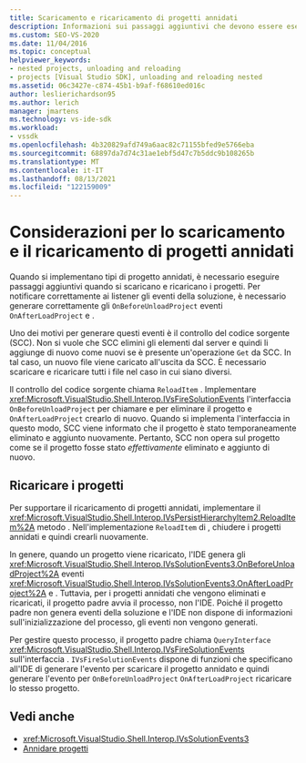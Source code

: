 ```yaml
---
title: Scaricamento e ricaricamento di progetti annidati
description: Informazioni sui passaggi aggiuntivi che devono essere eseguiti durante lo scaricamento e il ricaricamento di progetti annidati in Visual Studio.
ms.custom: SEO-VS-2020
ms.date: 11/04/2016
ms.topic: conceptual
helpviewer_keywords:
- nested projects, unloading and reloading
- projects [Visual Studio SDK], unloading and reloading nested
ms.assetid: 06c3427e-c874-45b1-b9af-f68610ed016c
author: leslierichardson95
ms.author: lerich
manager: jmartens
ms.technology: vs-ide-sdk
ms.workload:
- vssdk
ms.openlocfilehash: 4b320829afd749a6aac82c71155bfed9e5766eba
ms.sourcegitcommit: 68897da7d74c31ae1ebf5d47c7b5ddc9b108265b
ms.translationtype: MT
ms.contentlocale: it-IT
ms.lasthandoff: 08/13/2021
ms.locfileid: "122159009"
---
```

# <a name="considerations-for-unloading-and-reloading-nested-projects"></a>Considerazioni per lo scaricamento e il ricaricamento di progetti annidati

Quando si implementano tipi di progetto annidati, è necessario eseguire passaggi aggiuntivi quando si scaricano e ricaricano i progetti. Per notificare correttamente ai listener gli eventi della soluzione, è necessario generare correttamente gli `OnBeforeUnloadProject` eventi `OnAfterLoadProject` e .

Uno dei motivi per generare questi eventi è il controllo del codice sorgente (SCC). Non si vuole che SCC elimini gli elementi dal  server e quindi li aggiunge di nuovo come nuovi se è presente un'operazione `Get` da SCC. In tal caso, un nuovo file viene caricato all'uscita da SCC. È necessario scaricare e ricaricare tutti i file nel caso in cui siano diversi.

Il controllo del codice sorgente chiama `ReloadItem` . Implementare <xref:Microsoft.VisualStudio.Shell.Interop.IVsFireSolutionEvents> l'interfaccia `OnBeforeUnloadProject` per chiamare e per eliminare il progetto e `OnAfterLoadProject` crearlo di nuovo. Quando si implementa l'interfaccia in questo modo, SCC viene informato che il progetto è stato temporaneamente eliminato e aggiunto nuovamente. Pertanto, SCC non opera sul progetto come se il progetto fosse stato *effettivamente* eliminato e aggiunto di nuovo.

## <a name="reload-projects"></a>Ricaricare i progetti

Per supportare il ricaricamento di progetti annidati, implementare il <xref:Microsoft.VisualStudio.Shell.Interop.IVsPersistHierarchyItem2.ReloadItem%2A> metodo . Nell'implementazione `ReloadItem` di , chiudere i progetti annidati e quindi crearli nuovamente.

In genere, quando un progetto viene ricaricato, l'IDE genera gli <xref:Microsoft.VisualStudio.Shell.Interop.IVsSolutionEvents3.OnBeforeUnloadProject%2A> eventi <xref:Microsoft.VisualStudio.Shell.Interop.IVsSolutionEvents3.OnAfterLoadProject%2A> e . Tuttavia, per i progetti annidati che vengono eliminati e ricaricati, il progetto padre avvia il processo, non l'IDE. Poiché il progetto padre non genera eventi della soluzione e l'IDE non dispone di informazioni sull'inizializzazione del processo, gli eventi non vengono generati.

Per gestire questo processo, il progetto padre chiama `QueryInterface` <xref:Microsoft.VisualStudio.Shell.Interop.IVsFireSolutionEvents> sull'interfaccia . `IVsFireSolutionEvents` dispone di funzioni che specificano all'IDE di generare l'evento per scaricare il progetto annidato e quindi generare l'evento per `OnBeforeUnloadProject` `OnAfterLoadProject` ricaricare lo stesso progetto.

## <a name="see-also"></a>Vedi anche

- <xref:Microsoft.VisualStudio.Shell.Interop.IVsSolutionEvents3>
- [Annidare progetti](../../extensibility/internals/nesting-projects.md)
